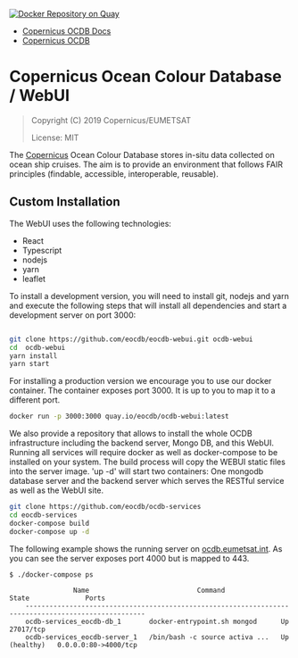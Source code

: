 [![Docker Repository on Quay](https://quay.io/repository/bcdev/eocdb-webui/status "Docker Repository on Quay")](https://quay.io/repository/bcdev/eocdb-webui)

- [Copernicus OCDB Docs](https://ocdb.eumetsat.int/docs/)
- [Copernicus OCDB](https://ocdb.eumetsat.int)

# Copernicus Ocean Colour Database / WebUI

>Copyright (C) 2019 Copernicus/EUMETSAT  
>
>License: MIT

The [Copernicus](https://www.copernicus.eu) Ocean Colour Database stores in-situ data collected on ocean ship cruises. The aim is to 
provide an environment that follows FAIR principles (findable, accessible, interoperable, reusable).  

## Custom Installation

The WebUI uses the following technologies:

- React
- Typescript
- nodejs
- yarn
- leaflet

To install a development version, you will need to install git, nodejs and yarn and execute the following steps that
will install all dependencies and start a development server on port 3000:

```bash

git clone https://github.com/eocdb/eocdb-webui.git ocdb-webui
cd  ocdb-webui
yarn install
yarn start

``` 

For installing a production version we encourage you to use our docker container. The
container exposes port 3000. It is up to you to map it to a different port.


```bash
docker run -p 3000:3000 quay.io/eocdb/ocdb-webui:latest
``` 


We also provide a repository that allows to install the whole OCDB infrastructure including
the backend server, Mongo DB, and this WebUI. Running all services will require docker as
well as docker-compose to be installed on your system. The build process will copy the WEBUI 
static files into the server image. 'up -d' will start two containers: One mongodb database server 
and the backend server which serves the RESTful service as well as the WebUI site. 

```bash
git clone https://github.com/eocdb/ocdb-services
cd eocdb-services
docker-compose build
docker-compose up -d
``` 

The following example shows the running server on [ocdb.eumetsat.int](https://ocdb.eumetsat.int). 
As you can see the server exposes port 4000 but is mapped to 443.

```
$ ./docker-compose ps

                Name                           Command                  State              Ports
    ----------------------------------------------------------------------------------------------------
    ocdb-services_eocdb-db_1       docker-entrypoint.sh mongod      Up             27017/tcp
    ocdb-services_eocdb-server_1   /bin/bash -c source activa ...   Up (healthy)   0.0.0.0:80->4000/tcp

```


